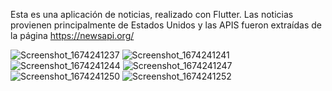 Esta es una aplicación de noticias, realizado con Flutter. Las noticias provienen principalmente de Estados Unidos y las APIS fueron extraídas de la página  https://newsapi.org/

![Screenshot_1674241237](https://user-images.githubusercontent.com/102377147/213786291-31c64f36-8d2d-4ba0-836c-27d4118bb638.png) ![Screenshot_1674241241](https://user-images.githubusercontent.com/102377147/213786295-7796031f-f5bd-408b-af84-cc6e75c25ddb.png) ![Screenshot_1674241244](https://user-images.githubusercontent.com/102377147/213786299-2c01eb2a-7db6-4f14-8062-637b216bc09c.png) 
![Screenshot_1674241247](https://user-images.githubusercontent.com/102377147/213786300-a3dbc820-5933-4c17-aa3c-9af5da6ee00b.png) ![Screenshot_1674241250](https://user-images.githubusercontent.com/102377147/213786301-e00c67be-f765-4520-b340-77c369d04e97.png) ![Screenshot_1674241252](https://user-images.githubusercontent.com/102377147/213786302-3c0c9d28-2c80-474f-a9dd-de7ea9257ed2.png)
